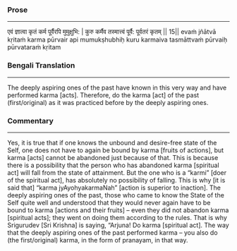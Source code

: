 ### Prose 
 --- 
एवं ज्ञात्वा कृतं कर्म पूर्वैरपि मुमुक्षुभि: |
कुरु कर्मैव तस्मात्त्वं पूर्वै: पूर्वतरं कृतम् || 15||
evaṁ jñātvā kṛitaṁ karma pūrvair api mumukṣhubhiḥ
kuru karmaiva tasmāttvaṁ pūrvaiḥ pūrvataraṁ kṛitam

### Bengali Translation 
 --- 
The deeply aspiring ones of the past have known in this very way and have performed karma [acts]. Therefore, do the karma [act] of the past (first/original) as it was practiced before by the deeply aspiring ones.

### Commentary 
 --- 
Yes, it is true that if one knows the unbound and desire-free state of the Self, one does not have to again be bound by karma [fruits of actions], but karma [acts] cannot be abandoned just because of that. This is because there is a possibility that the person who has abandoned karma [spiritual act] will fall from the state of attainment. But the one who is a “karmi” [doer of the spiritual act], has absolutely no possibility of falling. This is why [it is said that] “karma jyAyohyakarmaNah” [action is superior to inaction]. The deeply aspiring ones of the past, those who came to know the State of the Self quite well and understood that they would never again have to be bound to karma [actions and their fruits] – even they did not abandon karma [spiritual acts]; they went on doing them according to the rules. That is why Srigurudev [Sri Krishna] is saying, “Arjuna! Do karma [spiritual act]. The way that the deeply aspiring ones of the past performed karma – you also do (the first/original) karma, in the form of pranayam, in that way.